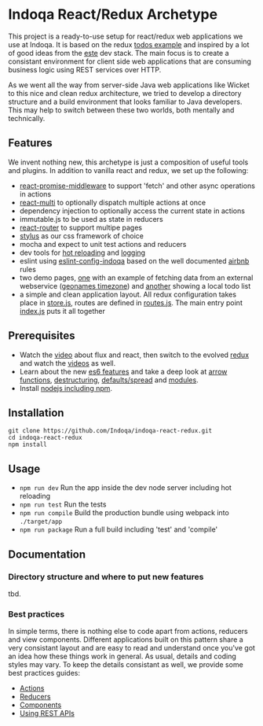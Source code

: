 # Indoqa React/Redux Archetype

This project is a ready-to-use setup for react/redux web applications we use at Indoqa. It is based on the 
redux [todos example](https://github.com/reactjs/redux/tree/master/examples/todos) and inspired by a lot of good ideas from the [este](https://github.com/este/este) dev stack. The main focus is to create a
consistant environment for client side web applications that are consuming business logic using REST services over HTTP. 

As we went all the way from server-side Java web applications like Wicket to this nice and clean redux architecture, we 
tried to develop a directory structure and a build environment that looks familiar to Java developers. This may help to switch between these two worlds, both mentally and technically. 

## Features

We invent nothing new, this archetype is just a composition of useful tools and plugins. In addition to vanilla react and redux, we set up the following:

  * [react-promise-middleware](https://github.com/pburtchaell/redux-promise-middleware) to support 'fetch' and other async operations in actions
  * [react-multi](https://github.com/ashaffer/redux-multi) to optionally dispatch multiple actions at once
  * dependency injection to optionally access the current state in actions
  * immutable.js to be used as state in reducers
  * [react-router](https://github.com/reactjs/react-router) to support multipe pages
  * [stylus](http://stylus-lang.com/) as our css framework of choice
  * mocha and expect to unit test actions and reducers
  * dev tools for [hot reloading](https://github.com/gaearon/react-hot-loader) and [logging](https://github.com/fcomb/redux-logger)
  * eslint using [eslint-config-indoqa](https://github.com/Indoqa/eslint-config-indoqa) based on the well documented [airbnb](https://github.com/airbnb/javascript) rules
  * two demo pages, [one](https://github.com/Indoqa/indoqa-react-redux/tree/master/src/main/time) with an example of fetching data from an external webservice ([geonames timezone](http://www.geonames.org/export/web-services.html#timezone)) and [another](https://github.com/Indoqa/indoqa-react-redux/tree/master/src/main/todos) showing a local todo list
  * a simple and clean application layout. All redux configuration takes place in [store.js](https://github.com/Indoqa/indoqa-react-redux/blob/master/src/main/store.js), 
routes are defined in [routes.js](https://github.com/Indoqa/indoqa-react-redux/blob/master/src/main/routes.js). The main entry point [index.js](https://github.com/Indoqa/indoqa-react-redux/blob/master/src/main/index.js) puts it all together

## Prerequisites

  * Watch the [video](https://facebook.github.io/flux/) about flux and react, then switch to the evolved [redux](http://redux.js.org/index.html) and watch the [videos](https://egghead.io/series/getting-started-with-redux) as well.
  * Learn about the new [es6 features](https://github.com/lukehoban/es6features#readme) and take a deep look at [arrow functions](http://exploringjs.com/es6/ch_arrow-functions.html), [destructuring](https://gist.github.com/mikaelbr/9900818), [defaults/spread](https://medium.com/ecmascript-2015/default-rest-spread-f3ab0d2e0a5e#.xn5wo78hb) and [modules](http://exploringjs.com/es6/ch_modules.html).
  * Install [nodejs including npm](https://docs.npmjs.com/getting-started/installing-node).

## Installation

```
git clone https://github.com/Indoqa/indoqa-react-redux.git
cd indoqa-react-redux
npm install
```

## Usage

  * ```npm run dev``` Run the app inside the dev node server including hot reloading
  * ```npm run test``` Run the tests
  * ```npm run compile``` Build the production bundle using webpack into `./target/app`
  * ```npm run package``` Run a full build including 'test' and 'compile'

## Documentation
### Directory structure and where to put new features

tbd.

### Best practices
In simple terms, there is nothing else to code apart from actions, reducers and view components. Different applications built on this pattern share a very consistant layout and are easy to read and understand once you've got an idea how these things work in general. As usual, details and coding styles may vary. To keep the details consistant as well, we provide some best practices guides:

  * [Actions]('https://github.com/Indoqa/indoqa-react-redux/tree/master/src/doc/Actions.md')
  * [Reducers]('https://github.com/Indoqa/indoqa-react-redux/tree/master/src/doc/Reducers.md')
  * [Components]('https://github.com/Indoqa/indoqa-react-redux/tree/master/src/doc/Components.md')
  * [Using REST APIs]('https://github.com/Indoqa/indoqa-react-redux/tree/master/src/doc/Fetch.md')

